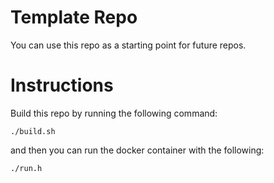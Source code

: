 # Template Repo
You can use this repo as a starting point for future repos.

# Instructions

Build this repo by running the following command:
```
./build.sh
```
and then you can run the docker container with the following:
```
./run.h
```
